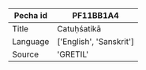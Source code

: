 |Pecha id | PF11BB1A4
| --- | --- 
|Title | Catuḥśatikā 
|Language | ['English', 'Sanskrit']
|Source | 'GRETIL'